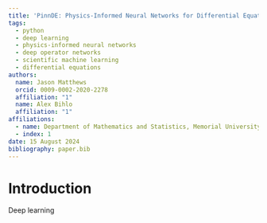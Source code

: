 ```yaml
---
title: 'PinnDE: Physics-Informed Neural Networks for Differential Equations'
tags:
  - python
  - deep learning
  - physics-informed neural networks
  - deep operator networks
  - scientific machine learning
  - differential equations
authors:
  name: Jason Matthews
  orcid: 0009-0002-2020-2278
  affiliation: "1"
  name: Alex Bihlo
  affiliation: "1"
affiliations:
  - name: Department of Mathematics and Statistics, Memorial University of Newfoundland
  - index: 1
date: 15 August 2024
bibliography: paper.bib
---
```


# Introduction
Deep learning 
